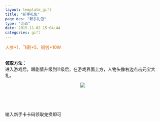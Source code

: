 ```yaml
---
layout: template_gift
title: "新手礼包"
page_des: "新手礼包"
type: "活动"
date: 2015-11-02 15:04:44
categories: gift
---
```

 <p><p><span style="COLOR: #e36c09">人参*1、飞鞋*5、铜钱*10W&nbsp;&nbsp; </span></p><p><span style="COLOR: #e36c09"></span><br/><strong>领取方法：</strong><br/>进入游戏后，跟剧情升级到11级后，在游戏界面上方，人物头像右边点击元宝大礼。</p><p style="TEXT-ALIGN: center"><img src="http://img2.37wanimg.com/2015/0402/14279622558764.jpg"/></p><p>&nbsp;</p><p>&nbsp;</p><p>输入新手卡卡码领取兑换即可</p><p>&nbsp;</p><p style="TEXT-ALIGN: center"><img title="" src="http://img2.37wanimg.com/2015/0330/14276842047630.small.png"/></p><p>&nbsp;</p><p>&nbsp;</p><p>&nbsp;</p></p>

[jekyll]:      http://jekyllrb.com
[jekyll-gh]:   https://github.com/jekyll/jekyll
[jekyll-help]: https://github.com/jekyll/jekyll-help
